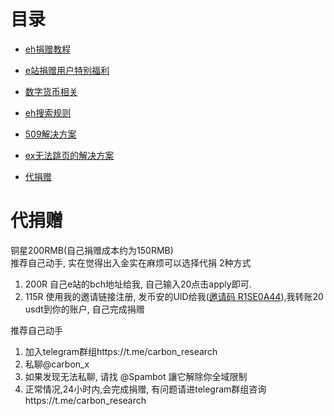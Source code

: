 # 目录

*  [eh捐赠教程](https://github.com/kk9448/ehDonate/blob/main/README.md)

*  [e站捐赠用户特别福利](https://github.com/kk9448/ehDonate/blob/main/eh捐赠用户特别福利.md)

*  [数字货币相关](https://crypto0xpanda.notion.site/aa75a581ca684d94955dedacb54bcd68)

*  [eh搜索规则](https://github.com/kk9448/ehDonate/blob/main/eh搜索规则.md)

*  [509解决方案](https://github.com/kk9448/ehDonate/blob/main/ban以及509解决方案.md)

*  [ex无法跳页的解决方案](https://github.com/kk9448/ehDonate/blob/main/ex无法跳页的解决方案.md)

*  [代捐赠](https://github.com/kk9448/ehDonate/blob/main/代捐赠.md)

# 代捐赠
铜星200RMB(自己捐赠成本约为150RMB)</br>
推荐自己动手, 实在觉得出入金实在麻烦可以选择代捐
2种方式
1) 200R 自己e站的bch地址给我, 自己输入20点击apply即可. 
2) 115R 使用我的邀请链接注册, 发币安的UID给我([邀请码 R1SE0A44](https://accounts.binance.com/zh-CN/register?ref=R1SE0A44)),我转账20 usdt到你的账户, 自己完成捐赠

推荐自己动手

1) 加入telegram群组https://t.me/carbon_research  
2) 私聊@carbon_x  
3) 如果发现无法私聊, 请找 @Spambot 讓它解除你全域限制  
4) 正常情况,24小时内,会完成捐赠, 有问题请进telegram群组咨询https://t.me/carbon_research
